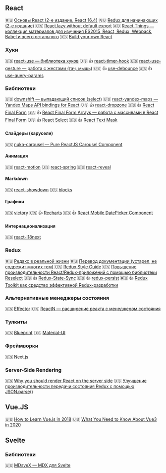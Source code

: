 ## React

<!--
🇺🇸 []()
🇷🇺 []()
🏳 []()
🇷🇺/🇺🇸 [перевод]()/[оригинал]()
-->

🇷🇺 [Основы React (2-е издание, React 16.4)](https://yadi.sk/d/E31I1kD7_onkwg/React-v2.0.0)
🇷🇺 [Redux для начинающих (2-е издание)](https://yadi.sk/d/E31I1kD7_onkwg/Redux-v2.0.0)
🇺🇸 [React.lazy without default export](https://dev.to/iamandrewluca/react-lazy-without-default-export-4b65)
🇷🇺 [React Things — коллекция материалов для изучения ES2015, React, Redux, Webpack, Babel и всего остального](https://github.com/rtivital/react-things)
🇺🇸 [Build your own React](https://pomb.us/build-your-own-react/)

### Хуки

🇺🇸 [react-use — библиотека хуков](https://github.com/streamich/react-use)
🇺🇸 👍 [react-timer-hook](https://github.com/amrlabib/react-timer-hook)
🇺🇸 [react-use-gesture — работа с жестами (тач, мышь)](https://github.com/react-spring/react-use-gesture)
🇺🇸 👍 [use-debounce](https://www.npmjs.com/package/use-debounce)
🇺🇸 👍 [use-query-params](https://www.npmjs.com/package/use-query-params)

### Библиотеки

🇺🇸 [downshift — выпадающий список (select)](https://github.com/downshift-js/downshift)
🇺🇸 [react-yandex-maps — Yandex Maps API bindings for React](https://github.com/gribnoysup/react-yandex-maps)
🇺🇸 👍 [react-dropzone](https://react-dropzone.netlify.com/)
🇺🇸 👍 [React Final Form](https://final-form.org/react)
🇺🇸 👍 [React Final Form Arrays — работа с массивами в React Final Form](https://www.npmjs.com/package/react-final-form-arrays)
🇺🇸 👍 [React Select](https://react-select.com/home)
🇺🇸 👍 [React Text Mask](https://github.com/text-mask/text-mask/tree/master/react/#readme)

#### Слайдеры (карусели)

🇺🇸 [nuka-carousel — Pure ReactJS Carousel Component](https://github.com/FormidableLabs/nuka-carousel)

#### Анимация

🇺🇸 [react-motion](https://github.com/chenglou/react-motion)
🇺🇸 [react-spring](https://www.react-spring.io/docs/hooks/basics)
🇺🇸 [react-reveal](https://github.com/rnosov/react-reveal)

#### Markdown

🇺🇸 [react-showdown](https://github.com/jerolimov/react-showdown)
🇺🇸 [blocks](https://mdx-blocks.com/)

#### Графики

🇺🇸 [victory](https://formidable.com/open-source/victory/)
🇺🇸 👍 [Recharts](http://recharts.org/en-US/)
🇺🇸 👍 [React Mobile DatePicker Component](https://www.npmjs.com/package/rmc-date-picker)

#### Интернационализация

🇺🇸 [react-i18next](https://react.i18next.com/)

### Redux

🇷🇺 [Редакс в реальной жизни](https://iamakulov.com/talks/redux-in-real-life/)
🇷🇺 [Перевод документации (устарел, не содрежит многих тем)](https://rajdee.gitbooks.io/redux-in-russian/content/)
🇺🇸 [Redux Style Guide](https://redux.js.org/style-guide/style-guide/)
🇺🇸 [Повышение производительности React/Redux-приложений с помощью библиотеки Reselect](https://medium.com/better-programming/increase-your-react-redux-application-performance-with-reselect-library-3f4d632a08c5)
🇺🇸 👍 [Redux-State-Sync](https://www.npmjs.com/package/redux-state-sync)
🇺🇸 👍 [redux-persist](https://github.com/rt2zz/redux-persist)
🇷🇺 👍 [Redux Toolkit как средство эффективной Redux-разработки](https://habr.com/ru/company/inobitec/blog/481288/)

### Альтернативные менеджеры состояния

🇺🇸 [Effector](https://effector.now.sh/)
🇺🇸 [ReactN — расширение реакта с менеджером состояния](https://github.com/CharlesStover/reactn)

### Тулкиты

🇺🇸 [Blueprint](https://blueprintjs.com/docs/)
🇺🇸 [Material-UI](https://material-ui.com/)

### Фреймворки

🇺🇸 [Next.js](https://nextjs.org/)

### Server-Side Rendering

🇺🇸 [Why you should render React on the server side](https://blog.logrocket.com/why-you-should-render-react-on-the-server-side-a50507163b79/)
🇺🇸 [Улучшение производительности передачи состояния Redux с помощью JSON.parse()](https://joreteg.com/blog/improving-redux-state-transfer-performance)

## Vue.JS

🇺🇸 [How to Learn Vue.js in 2018](https://zendev.com/2018/10/18/how-to-learn-vue-js.html)
🇺🇸 [What You Need to Know About Vue3 in 2020](https://medium.com/swlh/what-you-need-to-know-about-vue3-in-2020-b36a2feb5dad)

## Svelte

### Библиотеки

🇺🇸 [MDsveX — MDX для Svelte](https://github.com/pngwn/MDsveX)
